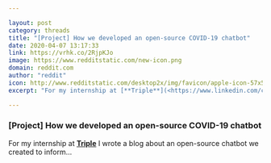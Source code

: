 ```yaml
---

layout: post
category: threads
title: "[Project] How we developed an open-source COVID-19 chatbot"
date: 2020-04-07 13:17:33
link: https://vrhk.co/2RjpKJo
image: https://www.redditstatic.com/new-icon.png
domain: reddit.com
author: "reddit"
icon: http://www.redditstatic.com/desktop2x/img/favicon/apple-icon-57x57.png
excerpt: "For my internship at [**Triple**](<https://www.linkedin.com/company/triple-it/>) I wrote a blog about an open-source chatbot we created to inform..."

---
```


### [Project] How we developed an open-source COVID-19 chatbot

For my internship at [**Triple**](<https://www.linkedin.com/company/triple-it/>) I wrote a blog about an open-source chatbot we created to inform...